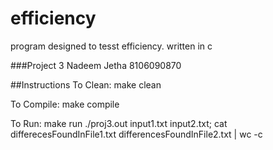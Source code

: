 # efficiency

program designed to tesst efficiency. written in c


###Project 3 
Nadeem Jetha
8106090870

##Instructions
To Clean:
make clean

To Compile: 
make compile

To Run:
make run
./proj3.out input1.txt input2.txt; cat differecesFoundInFile1.txt differencesFoundInFile2.txt | wc -c 
